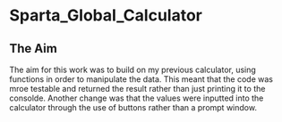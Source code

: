 # Sparta_Global_Calculator

## The Aim
The aim for this work was to build on my previous calculator, using functions in order to manipulate the data. This meant that the code was mroe testable and returned the result rather than just printing it to the consolde. Another change was that the values were inputted into the calculator through the use of buttons rather than a prompt window.
